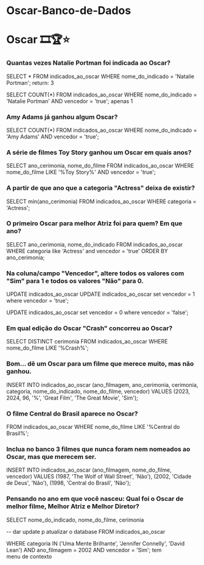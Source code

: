 # Oscar-Banco-de-Dados
# Oscar 🎞️🏆⭐

### Quantas vezes Natalie Portman foi indicada ao Oscar?

SELECT * FROM indicados_ao_oscar 
WHERE nome_do_indicado = 'Natalie Portman';
return: 3

SELECT COUNT(*) FROM indicados_ao_oscar 
WHERE nome_do_indicado = 'Natalie Portman' AND vencedor = 'true';
apenas 1

### Amy Adams já ganhou algum Oscar?

SELECT COUNT(*) FROM indicados_ao_oscar 
WHERE nome_do_indicado = 'Amy Adams' AND vencedor = 'true';

### A série de filmes Toy Story ganhou um Oscar em quais anos?

SELECT ano_cerimonia, nome_do_filme FROM indicados_ao_oscar 
WHERE nome_do_filme LIKE '%Toy Story%' AND vencedor = 'true';

### A partir de que ano que a categoria "Actress" deixa de existir? 

SELECT min(ano_cerimonia) FROM indicados_ao_oscar
WHERE categoria = 'Actress';


### O primeiro Oscar para melhor Atriz foi para quem? Em que ano?

SELECT ano_cerimonia, nome_do_indicado FROM indicados_ao_oscar 
WHERE categoria like 'Actress' and vencedor = 'true' ORDER BY ano_cerimonia;

### Na coluna/campo "Vencedor", altere todos os valores com "Sim" para 1 e todos os valores "Não" para 0.

UPDATE indicados_ao_oscar
UPDATE indicados_ao_oscar
set vencedor = 1
where vencedor = 'true';
 
UPDATE indicados_ao_oscar
set vencedor = 0
where vencedor = 'false';

### Em qual edição do Oscar "Crash" concorreu ao Oscar?

SELECT DISTINCT cerimonia
FROM indicados_ao_oscar
WHERE nome_do_filme LIKE '%Crash%';


### Bom... dê um Oscar para um filme que merece muito, mas não ganhou.

INSERT INTO indicados_ao_oscar (ano_filmagem, ano_cerimonia, cerimonia, categoria, nome_do_indicado, nome_do_filme, vencedor)
VALUES (2023, 2024, 96, '%', 'Great Film', 'The Great Movie', 'Sim');


### O filme Central do Brasil aparece no Oscar? 

FROM indicados_ao_oscar
WHERE nome_do_filme LIKE '%Central do Brasil%';

### Inclua no banco 3 filmes que nunca foram nem nomeados ao Oscar, mas que merecem ser. 
INSERT INTO indicados_ao_oscar (ano_filmagem,  nome_do_filme, vencedor)
VALUES 
(1987, 'The Wolf of Wall Street', 'Não'),
(2002, 'Cidade de Deus', 'Não'),
(1998, 'Central do Brasil', 'Não');



###  Pensando no ano em que você nasceu: Qual foi o Oscar de melhor filme, Melhor Atriz e Melhor Diretor?

SELECT nome_do_indicado, nome_do_filme, cerimonia
 
-- dar update p atualizar o database
FROM indicados_ao_oscar
 
WHERE categoria IN ('Uma Mente Brilhante', 'Jennifer Connelly', 'David Lean') AND ano_filmagem = 2002 AND vencedor = 'Sim';
tem menu de contexto


